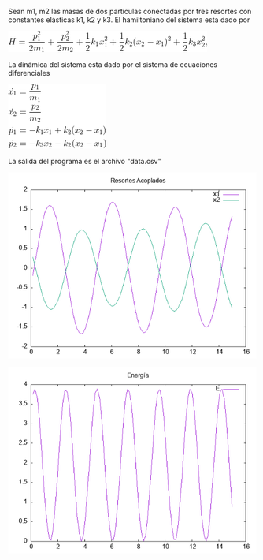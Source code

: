  Sean m1, m2 las masas de dos partículas conectadas por tres resortes con constantes elásticas k1, k2 y k3. El hamiltoniano del sistema esta dado por

![Hamiltoniano](H.png)

La dinámica del sistema esta dado por el sistema de ecuaciones diferenciales

![Sistema de ecuaciones](sys.png)

La salida del programa es el archivo "data.csv"

![Gráfica](grafica.png)

![Energía](grafica2.png)
